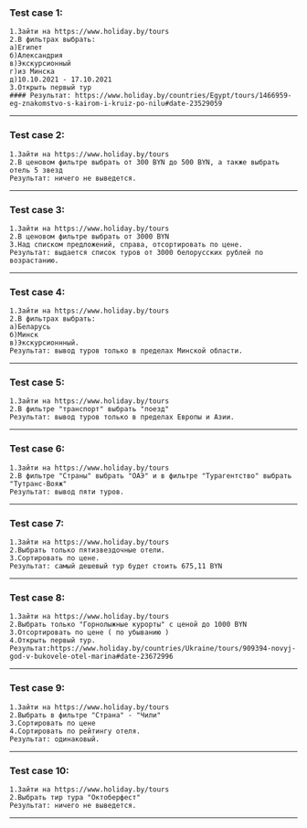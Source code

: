 ### Test case 1:
    1.Зайти на https://www.holiday.by/tours
    2.В фильтрах выбрать:
    a)Египет
    б)Александрия
    в)Экскурсионный
    г)из Минска
    д)10.10.2021 - 17.10.2021
    3.Открыть первый тур
    #### Результат: https://www.holiday.by/countries/Egypt/tours/1466959-eg-znakomstvo-s-kairom-i-kruiz-po-nilu#date-23529059
***
### Test case 2:
    1.Зайти на https://www.holiday.by/tours
    2.В ценовом фильтре выбрать от 300 BYN до 500 BYN, а также выбрать отель 5 звезд
    Результат: ничего не выведется.
***
### Test case 3:
    1.Зайти на https://www.holiday.by/tours
    2.В ценовом фильтре выбрать от 3000 BYN
    3.Над списком предложений, справа, отсортировать по цене.
    Результат: выдается список туров от 3000 белорусских рублей по возрастанию.
***
### Test case 4:
    1.Зайти на https://www.holiday.by/tours
    2.В фильтрах выбрать:
    a)Беларусь
    б)Минск
    в)Экскурсионнный.
    Результат: вывод туров только в пределах Минской области.
***
### Test case 5:
    1.Зайти на https://www.holiday.by/tours
    2.В фильтре "транспорт" выбрать "поезд"
    Результат: вывод туров только в пределах Европы и Азии.
***
### Test case 6:
    1.Зайти на https://www.holiday.by/tours
    2.В фильтре "Страны" выбрать "ОАЭ" и в фильтре "Турагентство" выбрать "Тутранс-Вояж"
    Результат: вывод пяти туров.
***
### Test case 7:
    1.Зайти на https://www.holiday.by/tours
    2.Выбрать только пятизвездочные отели.
    3.Сортировать по цене.
    Результат: самый дешевый тур будет стоить 675,11 BYN
***
### Test case 8:
    1.Зайти на https://www.holiday.by/tours
    2.Выбрать только "Горнолыжные курорты" с ценой до 1000 BYN
    3.Отсортировать по цене ( по убыванию )
    4.Открыть первый тур.
    Результат:https://www.holiday.by/countries/Ukraine/tours/909394-novyj-god-v-bukovele-otel-marina#date-23672996
***
### Test case 9:
    1.Зайти на https://www.holiday.by/tours
    2.Выбрать в фильтре "Страна" - "Чили"
    3.Сортировать по цене
    4.Сортировать по рейтингу отеля.
    Результат: одинаковый.
***
### Test case 10:
    1.Зайти на https://www.holiday.by/tours
    2.Выбрать тир тура "Октоберфест"
    Результат: ничего не выведется.
***
